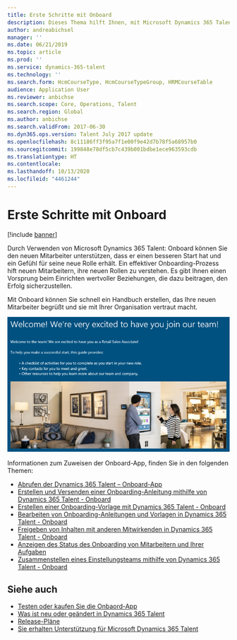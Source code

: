 ```yaml
---
title: Erste Schritte mit Onboard
description: Dieses Thema hilft Ihnen, mit Microsoft Dynamics 365 Talent – Onboard anzufangen. Onboard hiflt Ihren neuen Mitarbeitern, gut zu starten, indem Sie ihnen ein Handbuch geben, das sie glatt durch den Onboarding-Prozess führt.
author: andreabichsel
manager: ''
ms.date: 06/21/2019
ms.topic: article
ms.prod: ''
ms.service: dynamics-365-talent
ms.technology: ''
ms.search.form: HcmCourseType, HcmCourseTypeGroup, HRMCourseTable
audience: Application User
ms.reviewer: anbichse
ms.search.scope: Core, Operations, Talent
ms.search.region: Global
ms.author: anbichse
ms.search.validFrom: 2017-06-30
ms.dyn365.ops.version: Talent July 2017 update
ms.openlocfilehash: 8c11186ff3f95a7f1e00f9e42d7b78f5a68957b0
ms.sourcegitcommit: 199848e78df5cb7c439b001bdbe1ece963593cdb
ms.translationtype: HT
ms.contentlocale: 
ms.lasthandoff: 10/13/2020
ms.locfileid: "4461244"
---
```

# <a name="get-started-with-onboard"></a>Erste Schritte mit Onboard

[!include [banner](includes/banner.md)]

Durch Verwenden von Microsoft Dynamics 365 Talent: Onboard können Sie den neuen Mitarbeiter unterstützen, dass er einen besseren Start hat und ein Gefühl für seine neue Rolle erhält. Ein effektiver Onboarding-Prozess hift neuen Mitarbeitern, ihre neuen Rollen zu verstehen. Es gibt Ihnen einen Vorsprung beim Einrichten wertvoller Beziehungen, die dazu beitragen, den Erfolg sicherzustellen.

Mit Onboard  können Sie schnell ein Handbuch erstellen, das Ihre neuen Mitarbeiter begrüßt und sie mit Ihrer Organisation vertraut macht.

[![Onboarding-Anleitung](./media/onboard-onboarding-guide.png)](./media/onboard-onboarding-guide.png)

Informationen zum Zuweisen der Onboard-App, finden Sie in den folgenden Themen:

- [Abrufen der Dynamics 365 Talent – Onboard-App](./onboard-get-app.md)
- [Erstellen und Versenden einer Onboarding-Anleitung mithilfe von Dynamics 365 Talent - Onboard](./onboard-create-guide.md)
- [Erstellen einer Onboarding-Vorlage mit Dynamics 365 Talent - Onboard](./onboard-create-template.md)
- [Bearbeiten von Onboarding-Anleitungen und Vorlagen in Dynamics 365 Talent - Onboard](./onboard-edit-guides-templates.md)
- [Freigeben von Inhalten mit anderen Mitwirkenden in Dynamics 365 Talent - Onboard](./onboard-share-template.md)
- [Anzeigen des Status des Onboarding von Mitarbeitern und Ihrer Aufgaben](./onboard-view-status.md)
- [Zusammenstellen eines Einstellungsteams mithilfe von Dynamics 365 Talent - Onboard](./onboard-create-team.md)

## <a name="see-also"></a>Siehe auch

- [Testen oder kaufen Sie die Onbaord-App](https://dynamics.microsoft.com/talent/onboard/)
- [Was ist neu oder geändert in Dynamics 365 Talent](./whats-new.md)
- [Release-Pläne](https://docs.microsoft.com/business-applications-release-notes/index)
- [Sie erhalten Unterstützung für Microsoft Dynamics 365 Talent](./talent-support.md)
